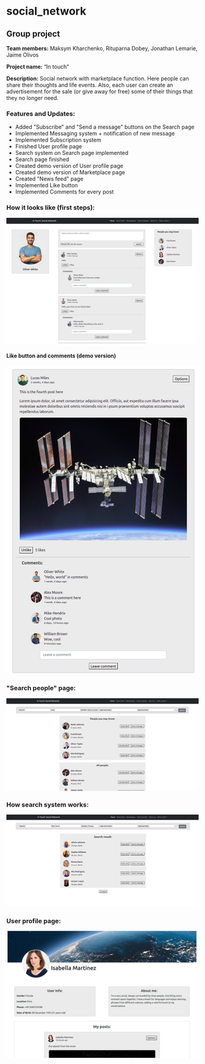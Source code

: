 # social_network

## Group project  
  
**Team members:**  Maksym Kharchenko, Rituparna Dobey, Jonathan Lemarie, Jaime Olivos  
  
**Project name:** “In touch”  
  
**Description:** Social network with marketplace function. Here people can share their thoughts and life events. 
Also, each user can create an advertisement for the sale (or give away for free) some of their things that they no longer need.  
  
### Features and Updates:  
- Added "Subscribe" and "Send a message" buttons on the Search page
- Implemented Messaging system + notification of new message
- Implemented Subscription system
- Finished User profile page
- Search system on Search page implemented
- Search page finished
- Created demo version of User profile page
- Created demo version of Marketplace page
- Created "News feed" page
- Implemented Like button
- Implemented Comments for every post
  
### How it looks like (first steps):  
  
![news_feed](./media/for_readme/news_feed.png)   
  
#### Like button and comments (demo version)
  
![post](./media/for_readme/post.png)   
  
### "Search people" page:  
  
![Search people](./media/for_readme/search_people.png)   
  
### How search system works:
  
![search system](./media/for_readme/search_system.png) 
  
### User profile page:
  
![User profile](./media/for_readme/user_profile.png) 
  